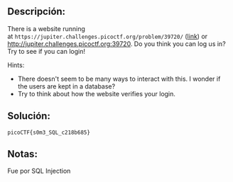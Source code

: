 ## Descripción:
There is a website running at `https://jupiter.challenges.picoctf.org/problem/39720/` ([link](https://jupiter.challenges.picoctf.org/problem/39720/)) or http://jupiter.challenges.picoctf.org:39720. Do you think you can log us in? Try to see if you can login!

Hints:
- There doesn't seem to be many ways to interact with this. I wonder if the users are kept in a database?
- Try to think about how the website verifies your login.

## Solución:
```
picoCTF{s0m3_SQL_c218b685}
```

## Notas:
Fue por SQL Injection